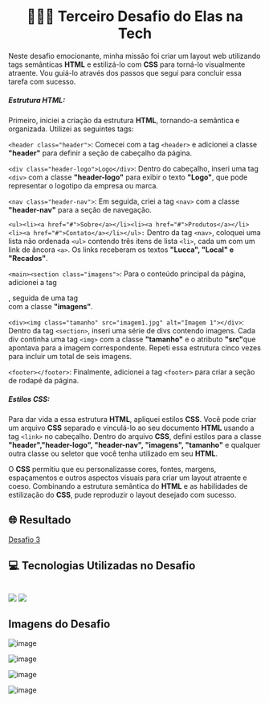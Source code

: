 <div align="center"> <h1> 👩🏾‍💻 Terceiro Desafio do Elas na Tech</h1> </div>

Neste desafio emocionante, minha missão foi criar um layout web utilizando tags semânticas <b>HTML</b> e estilizá-lo com <b>CSS</b> para torná-lo visualmente atraente. Vou guiá-lo através dos passos que segui para concluir essa tarefa com sucesso.

<h5>Estrutura HTML:</h5>

Primeiro, iniciei a criação da estrutura <b>HTML</b>, tornando-a semântica e organizada. Utilizei as seguintes tags:

```<header class="header">```: Comecei com a tag ```<header>``` e adicionei a classe <b>"header"</b> para definir a seção de cabeçalho da página.

```<div class="header-logo">Logo</div>```: Dentro do cabeçalho, inseri uma tag ```<div>``` com a classe <b>"header-logo"</b> para exibir o texto <b>"Logo"</b>, que pode representar o logotipo da empresa ou marca.

```<nav class="header-nav">```: Em seguida, criei a tag ```<nav>``` com a classe  <b>"header-nav"</b> para a seção de navegação.

```<ul><li><a href="#">Sobre</a></li><li><a href="#">Produtos</a></li><li><a href="#">Contato</a></li></ul>:``` Dentro da tag ```<nav>```, coloquei uma lista não ordenada ```<ul>``` contendo três itens de lista ```<li>```, cada um com um link de âncora ```<a>```. Os links receberam os textos <b>"Lucca", "Local" e "Recados"</b>.

```<main><section class="imagens">```: Para o conteúdo principal da página, adicionei a tag <main>, seguida de uma tag <section> com a classe <b>"imagens"</b>.

```<div><img class="tamanho" src="imagem1.jpg" alt="Imagem 1"></div>```: Dentro da tag ```<section>```, inseri uma série de divs contendo imagens. Cada div continha uma tag ```<img>``` com a classe <b>"tamanho"</b> e o atributo <b>"src"</b>que apontava para a imagem correspondente. Repeti essa estrutura cinco vezes para incluir um total de seis imagens.

```<footer></footer>```: Finalmente, adicionei a tag ```<footer>``` para criar a seção de rodapé da página.

<h5>Estilos CSS:</h5>

Para dar vida a essa estrutura <b>HTML</b>, apliquei estilos <b>CSS</b>. Você pode criar um arquivo <b>CSS</b> separado e vinculá-lo ao seu documento <b>HTML</b> usando a tag ```<link>``` no cabeçalho. Dentro do arquivo <b>CSS</b>, defini estilos para a classe <b>"header","header-logo", "header-nav", "imagens", "tamanho"</b> e qualquer outra classe ou seletor que você tenha utilizado em seu <b>HTML</b>.

O <b>CSS</b> permitiu que eu personalizasse cores, fontes, margens, espaçamentos e outros aspectos visuais para criar um layout atraente e coeso. Combinando a estrutura semântica do <b>HTML</b> e as habilidades de estilização do <b>CSS</b>, pude reproduzir o layout desejado com sucesso.

<h2> 🌐 Resultado </h2> 
<a href="https://kathllynsantos.github.io/Elas-Na-Tech-Desafio3/" target="_blank"> Desafio 3</a>

<h2> 💻 Tecnologias Utilizadas no Desafio</h2>

<div stayle="display: inline_block"><br/>
<img src= "https://img.shields.io/badge/HTML5-E34F26?style=for-the-badge&logo=html5&logoColor=white"/>
<img src= "https://img.shields.io/badge/CSS3-1572B6?style=for-the-badge&logo=css3&logoColor=white"/>
</div>
<h2> Imagens do Desafio </h2>

![image](https://github.com/KathllynSantos/Elas-Na-Tech-Desafio3/assets/120657741/f901f7a2-7b06-4e67-a927-567efe82c2a3)

![image](https://github.com/KathllynSantos/Elas-Na-Tech-Desafio3/assets/120657741/60ca9d94-88b4-4c7a-84f7-7f47dcbb8195)

![image](https://github.com/KathllynSantos/Elas-Na-Tech-Desafio3/assets/120657741/abaa5f87-5b30-4669-b42b-34adae9dcd2b)

![image](https://github.com/KathllynSantos/Elas-Na-Tech-Desafio3/assets/120657741/e3878b24-7e48-4780-aea6-a96a58ae0e1a)
